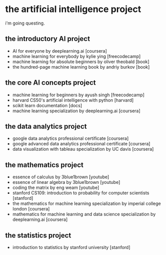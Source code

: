 # the artificial intelligence project

i'm going questing.

## the introductory AI project
* AI for everyone by deeplearning.ai [coursera]
* machine learning for everybody by kylie ying [freecodecamp]
* machine learning for absolute beginners by oliver theobald [book]
* the hundred-page machine learning book by andriy burkov [book]

## the core AI concepts project
* machine learning for beginners by ayush singh [freecodecamp]
* harvard CS50's artificial intelligence with python [harvard]
* scikit learn documentation [docs]
* machine learning specialization by deeplearning.ai [coursera]

## the data analytics project
* google data analytics professional certificate [coursera]
* google advanced data analytics professional certificate [coursera]
* data visualization with tableau specialization by UC davis [coursera]

## the mathematics project
* essence of calculus by 3blue1brown [youtube]
* essence of linear algebra by 3blue1brown [youtube]
* coding the matrix by eng weam [youtube]
* stanford CS109: introduction to probability for computer scientists [stanford]
* the mathematics for machine learning specialization by imperial college london [coursera]
* mathematics for machine learning and data science specialization by deeplearning.ai [coursera]

## the statistics project
* introduction to statistics by stanford university [stanford]